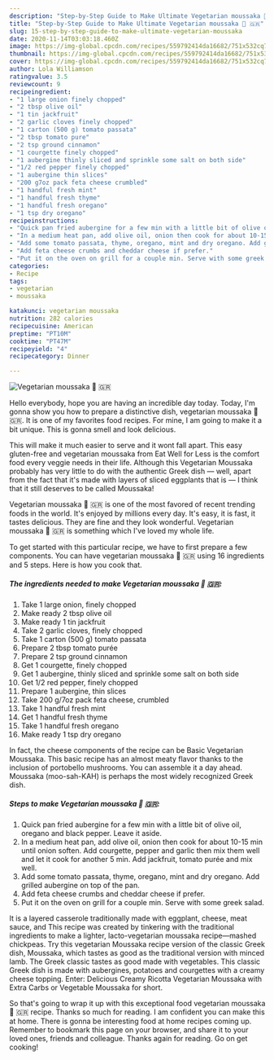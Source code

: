 ```yaml
---
description: "Step-by-Step Guide to Make Ultimate Vegetarian moussaka 🌱 🇬🇷"
title: "Step-by-Step Guide to Make Ultimate Vegetarian moussaka 🌱 🇬🇷"
slug: 15-step-by-step-guide-to-make-ultimate-vegetarian-moussaka
date: 2020-11-14T03:03:18.460Z
image: https://img-global.cpcdn.com/recipes/559792414da16682/751x532cq70/vegetarian-moussaka-🌱-🇬🇷-recipe-main-photo.jpg
thumbnail: https://img-global.cpcdn.com/recipes/559792414da16682/751x532cq70/vegetarian-moussaka-🌱-🇬🇷-recipe-main-photo.jpg
cover: https://img-global.cpcdn.com/recipes/559792414da16682/751x532cq70/vegetarian-moussaka-🌱-🇬🇷-recipe-main-photo.jpg
author: Lola Williamson
ratingvalue: 3.5
reviewcount: 9
recipeingredient:
- "1 large onion finely chopped"
- "2 tbsp olive oil"
- "1 tin jackfruit"
- "2 garlic cloves finely chopped"
- "1 carton (500 g) tomato passata"
- "2 tbsp tomato pure"
- "2 tsp ground cinnamon"
- "1 courgette finely chopped"
- "1 aubergine thinly sliced and sprinkle some salt on both side"
- "1/2 red pepper finely chopped"
- "1 aubergine thin slices"
- "200 g7oz pack feta cheese crumbled"
- "1 handful fresh mint"
- "1 handful fresh thyme"
- "1 handful fresh oregano"
- "1 tsp dry oregano"
recipeinstructions:
- "Quick pan fried aubergine for a few min with a little bit of olive oil, oregano and black pepper. Leave it aside."
- "In a medium heat pan, add olive oil, onion then cook for about 10-15 min until onion soften. Add courgette, pepper and garlic then mix them well and let it cook for another 5 min. Add jackfruit, tomato purée and mix well."
- "Add some tomato passata, thyme, oregano, mint and dry oregano. Add grilled aubergine on top of the pan."
- "Add feta cheese crumbs and cheddar cheese if prefer."
- "Put it on the oven on grill for a couple min. Serve with some greek salad."
categories:
- Recipe
tags:
- vegetarian
- moussaka

katakunci: vegetarian moussaka 
nutrition: 282 calories
recipecuisine: American
preptime: "PT10M"
cooktime: "PT47M"
recipeyield: "4"
recipecategory: Dinner

---
```



![Vegetarian moussaka 🌱 🇬🇷](https://img-global.cpcdn.com/recipes/559792414da16682/751x532cq70/vegetarian-moussaka-🌱-🇬🇷-recipe-main-photo.jpg)

Hello everybody, hope you are having an incredible day today. Today, I'm gonna show you how to prepare a distinctive dish, vegetarian moussaka 🌱 🇬🇷. It is one of my favorites food recipes. For mine, I am going to make it a bit unique. This is gonna smell and look delicious.

This will make it much easier to serve and it wont fall apart. This easy gluten-free and vegetarian moussaka from Eat Well for Less is the comfort food every veggie needs in their life. Although this Vegetarian Moussaka probably has very little to do with the authentic Greek dish — well, apart from the fact that it&#39;s made with layers of sliced eggplants that is — I think that it still deserves to be called Moussaka!

Vegetarian moussaka 🌱 🇬🇷 is one of the most favored of recent trending foods in the world. It's enjoyed by millions every day. It's easy, it is fast, it tastes delicious. They are fine and they look wonderful. Vegetarian moussaka 🌱 🇬🇷 is something which I've loved my whole life.


To get started with this particular recipe, we have to first prepare a few components. You can have vegetarian moussaka 🌱 🇬🇷 using 16 ingredients and 5 steps. Here is how you cook that.

<!--inarticleads1-->

##### The ingredients needed to make Vegetarian moussaka 🌱 🇬🇷:

1. Take 1 large onion, finely chopped
1. Make ready 2 tbsp olive oil
1. Make ready 1 tin jackfruit
1. Take 2 garlic cloves, finely chopped
1. Take 1 carton (500 g) tomato passata
1. Prepare 2 tbsp tomato purée
1. Prepare 2 tsp ground cinnamon
1. Get 1 courgette, finely chopped
1. Get 1 aubergine, thinly sliced and sprinkle some salt on both side
1. Get 1/2 red pepper, finely chopped
1. Prepare 1 aubergine, thin slices
1. Take 200 g/7oz pack feta cheese, crumbled
1. Take 1 handful fresh mint
1. Get 1 handful fresh thyme
1. Take 1 handful fresh oregano
1. Make ready 1 tsp dry oregano


In fact, the cheese components of the recipe can be Basic Vegetarian Moussaka. This basic recipe has an almost meaty flavor thanks to the inclusion of portobello mushrooms. You can assemble it a day ahead. Moussaka (moo-sah-KAH) is perhaps the most widely recognized Greek dish. 

<!--inarticleads2-->

##### Steps to make Vegetarian moussaka 🌱 🇬🇷:

1. Quick pan fried aubergine for a few min with a little bit of olive oil, oregano and black pepper. Leave it aside.
1. In a medium heat pan, add olive oil, onion then cook for about 10-15 min until onion soften. Add courgette, pepper and garlic then mix them well and let it cook for another 5 min. Add jackfruit, tomato purée and mix well.
1. Add some tomato passata, thyme, oregano, mint and dry oregano. Add grilled aubergine on top of the pan.
1. Add feta cheese crumbs and cheddar cheese if prefer.
1. Put it on the oven on grill for a couple min. Serve with some greek salad.


It is a layered casserole traditionally made with eggplant, cheese, meat sauce, and This recipe was created by tinkering with the traditional ingredients to make a lighter, lacto-vegetarian moussaka recipe—mashed chickpeas. Try this vegetarian Moussaka recipe version of the classic Greek dish, Moussaka, which tastes as good as the traditional version with minced lamb. The Greek classic tastes as good made with vegetables. This classic Greek dish is made with aubergines, potatoes and courgettes with a creamy cheese topping. Enter: Delicious Creamy Ricotta Vegetarian Moussaka with Extra Carbs or Vegetable Moussaka for short. 

So that's going to wrap it up with this exceptional food vegetarian moussaka 🌱 🇬🇷 recipe. Thanks so much for reading. I am confident you can make this at home. There is gonna be interesting food at home recipes coming up. Remember to bookmark this page on your browser, and share it to your loved ones, friends and colleague. Thanks again for reading. Go on get cooking!
